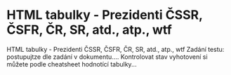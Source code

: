 # HTML tabulky - Prezidenti ČSSR, ČSFR, ČR, SR, atd., atp., wtf

HTML tabulky - Prezidenti ČSSR, ČSFR, ČR, SR, atd., atp., wtf
Zadání testu: postupujtze dle zadání v dokumentu....
Kontrolovat stav vyhotovení si můžete podle cheatsheet hodnotící tabulky...
